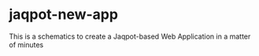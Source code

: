 # jaqpot-new-app
This is a schematics to create a Jaqpot-based Web Application in a matter of minutes
